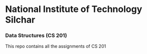 # National Institute of Technology Silchar
### Data Structures (CS 201)

This repo contains all the assignments of CS 201
